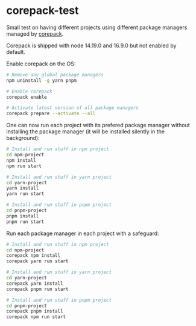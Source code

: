 # corepack-test

Small test on having different projects using different package managers managed by [corepack](https://nodejs.org/api/corepack.html).

Corepack is shipped with node 14.19.0 and 16.9.0 but not enabled by default.

Enable corepack on the OS:

```sh
# Remove any global package managers
npm uninstall -g yarn pnpm

# Enable corepack
corepack enable

# Activate latest version of all package managers
corepack prepare --activate --all
```

One can now run each project with its prefered package manager without installing the package manager (it will be installed silently in the background):

```sh
# Install and run stuff in npm project
cd npm-project
npm install
npm run start

# Install and run stuff in yarn project
cd yarn-project
yarn install
yarn run start

# Install and run stuff in pnpm project
cd pnpm-project
pnpm install
pnpm run start
```

Run each package manager in each project with a safeguard:

```sh
# Install and run stuff in npm project
cd npm-project
corepack npm install
corepack yarn run start

# Install and run stuff in yarn project
cd yarn-project
corepack yarn install
corepack pnpm run start

# Install and run stuff in pnpm project
cd pnpm-project
corepack pnpm install
corepack npm run start
```

